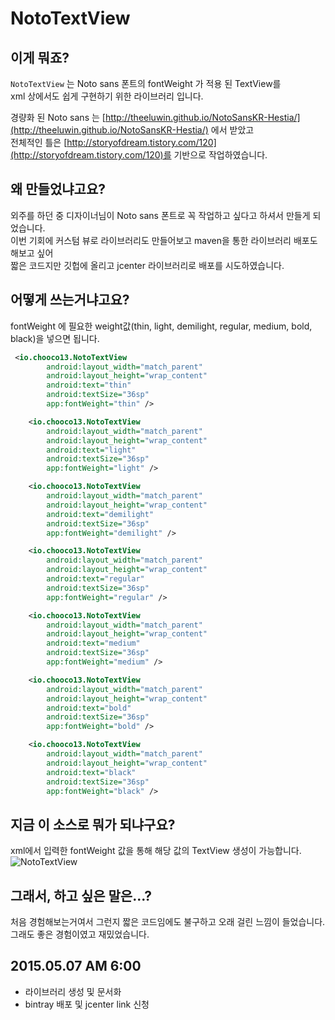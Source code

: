 # NotoTextView

## 이게 뭐죠?
`NotoTextView` 는 Noto sans 폰트의 fontWeight 가 적용 된 TextView를  
xml 상에서도 쉽게 구현하기 위한 라이브러리 입니다.  

경량화 된 Noto sans 는 [http://theeluwin.github.io/NotoSansKR-Hestia/](http://theeluwin.github.io/NotoSansKR-Hestia/) 에서 받았고  
전체적인 틀은 [http://storyofdream.tistory.com/120](http://storyofdream.tistory.com/120)를 기반으로 작업하였습니다.


## 왜 만들었냐고요?
외주를 하던 중 디자이너님이 Noto sans 폰트로 꼭 작업하고 싶다고 하셔서 만들게 되었습니다.  
이번 기회에 커스텀 뷰로 라이브러리도 만들어보고 maven을 통한 라이브러리 배포도 해보고 싶어  
짧은 코드지만 깃헙에 올리고 jcenter 라이브러리로 배포를 시도하였습니다.

## 어떻게 쓰는거냐고요?  

fontWeight 에 필요한 weight값(thin, light, demilight, regular, medium, bold, black)을 넣으면 됩니다.  
  
```xml
 <io.chooco13.NotoTextView
        android:layout_width="match_parent"
        android:layout_height="wrap_content"
        android:text="thin"
        android:textSize="36sp"
        app:fontWeight="thin" />

    <io.chooco13.NotoTextView
        android:layout_width="match_parent"
        android:layout_height="wrap_content"
        android:text="light"
        android:textSize="36sp"
        app:fontWeight="light" />

    <io.chooco13.NotoTextView
        android:layout_width="match_parent"
        android:layout_height="wrap_content"
        android:text="demilight"
        android:textSize="36sp"
        app:fontWeight="demilight" />

    <io.chooco13.NotoTextView
        android:layout_width="match_parent"
        android:layout_height="wrap_content"
        android:text="regular"
        android:textSize="36sp"
        app:fontWeight="regular" />

    <io.chooco13.NotoTextView
        android:layout_width="match_parent"
        android:layout_height="wrap_content"
        android:text="medium"
        android:textSize="36sp"
        app:fontWeight="medium" />

    <io.chooco13.NotoTextView
        android:layout_width="match_parent"
        android:layout_height="wrap_content"
        android:text="bold"
        android:textSize="36sp"
        app:fontWeight="bold" />

    <io.chooco13.NotoTextView
        android:layout_width="match_parent"
        android:layout_height="wrap_content"
        android:text="black"
        android:textSize="36sp"
        app:fontWeight="black" />
```

## 지금 이 소스로 뭐가 되냐구요?
xml에서 입력한 fontWeight 값을 통해 해당 값의 TextView 생성이 가능합니다.  
![NotoTextView](http://i.imgur.com/ttEICsx.png)  

## 그래서, 하고 싶은 말은...?
처음 경험해보는거여서 그런지 짧은 코드임에도 불구하고 오래 걸린 느낌이 들었습니다.  
그래도 좋은 경험이였고 재밌었습니다.

## 2015.05.07 AM 6:00
- 라이브러리 생성 및 문서화
- bintray 배포 및 jcenter link 신청
